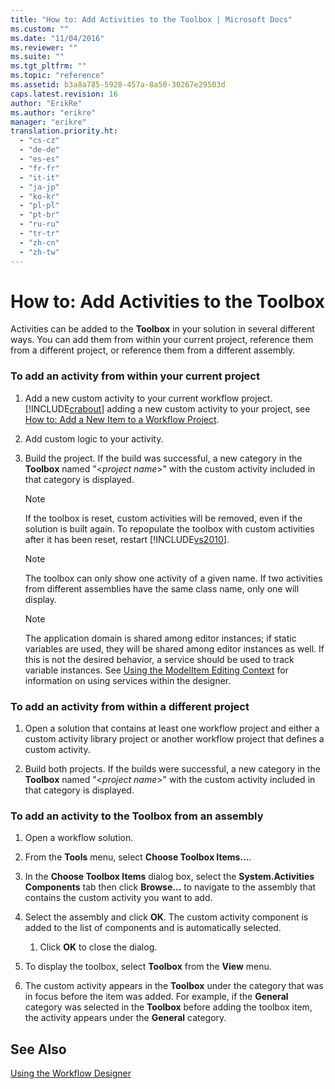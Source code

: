 ```yaml
---
title: "How to: Add Activities to the Toolbox | Microsoft Docs"
ms.custom: ""
ms.date: "11/04/2016"
ms.reviewer: ""
ms.suite: ""
ms.tgt_pltfrm: ""
ms.topic: "reference"
ms.assetid: b3a8a785-5928-457a-8a50-30267e29503d
caps.latest.revision: 16
author: "ErikRe"
ms.author: "erikre"
manager: "erikre"
translation.priority.ht: 
  - "cs-cz"
  - "de-de"
  - "es-es"
  - "fr-fr"
  - "it-it"
  - "ja-jp"
  - "ko-kr"
  - "pl-pl"
  - "pt-br"
  - "ru-ru"
  - "tr-tr"
  - "zh-cn"
  - "zh-tw"
---
```

# How to: Add Activities to the Toolbox
Activities can be added to the **Toolbox** in your solution in several different ways. You can add them from within your current project, reference them from a different project, or reference them from a different assembly.  
  
### To add an activity from within your current project  
  
1.  Add a new custom activity to your current workflow project. [!INCLUDE[crabout](../test/includes/crabout_md.md)] adding a new custom activity to your project, see [How to: Add a New Item to a Workflow Project](../workflow-designer/how-to-add-a-new-item-to-a-workflow-project.md).  
  
2.  Add custom logic to your activity.  
  
3.  Build the project. If the build was successful, a new category in the **Toolbox** named "\<*project name*>" with the custom activity included in that category is displayed.  
  
    > [!NOTE]
    >  If the toolbox is reset, custom activities will be removed, even if the solution is built again. To repopulate the toolbox with custom activities after it has been reset, restart [!INCLUDE[vs2010](../misc/includes/vs2010_md.md)].  
  
    > [!NOTE]
    >  The toolbox can only show one activity of a given name. If two activities from different assemblies have the same class name, only one will display.  
  
    > [!NOTE]
    >  The application domain is shared among editor instances; if static variables are used, they will be shared among editor instances as well. If this is not the desired behavior, a service should be used to track variable instances. See [Using the ModelItem Editing Context](http://msdn.microsoft.com/Library/7f9f1ea5-0147-4079-8eca-be94f00d3aa1) for information on using services within the designer.  
  
### To add an activity from within a different project  
  
1.  Open a solution that contains at least one workflow project and either a custom activity library project or another workflow project that defines a custom activity.  
  
2.  Build both projects. If the builds were successful, a new category in the **Toolbox** named "\<*project name*>" with the custom activity included in that category is displayed.  
  
### To add an activity to the Toolbox from an assembly  
  
1.  Open a workflow solution.  
  
2.  From the **Tools** menu, select **Choose Toolbox Items…**.  
  
3.  In the **Choose Toolbox Items** dialog box, select the **System.Activities Components** tab then click **Browse…** to navigate to the assembly that contains the custom activity you want to add.  
  
4.  Select the assembly and click **OK**. The custom activity component is added to the list of components and is automatically selected.  
  
    1.  Click **OK** to close the dialog.  
  
5.  To display the toolbox, select **Toolbox** from the **View** menu.  
  
6.  The custom activity appears in the **Toolbox** under the category that was in focus before the item was added. For example, if the **General** category was selected in the **Toolbox** before adding the toolbox item, the activity appears under the **General** category.  
  
## See Also  
 [Using the Workflow Designer](../workflow-designer/using-the-workflow-designer.md)